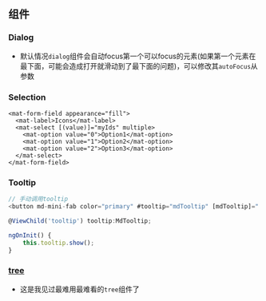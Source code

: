 ## 组件

### Dialog

- 默认情况`dialog`组件会自动focus第一个可以focus的元素(如果第一个元素在最下面，可能会造成打开就滑动到了最下面的问题)，可以修改其`autoFocus`从参数

### Selection

```react
<mat-form-field appearance="fill">
  <mat-label>Icons</mat-label>
  <mat-select [(value)]="myIds" multiple>
    <mat-option value="0">Option1</mat-option>
    <mat-option value="1">Option2</mat-option>
    <mat-option value="2">Option3</mat-option>
  </mat-select>
</mat-form-field>
```

### Tooltip

```javascript
// 手动调用tooltip
<button md-mini-fab color="primary" #tooltip="mdTooltip" [mdTooltip]="'Menu'" [mdMenuTriggerFor]="menu" class="remove-record">Button</button>

@ViewChild('tooltip') tooltip:MdTooltip;

ngOnInit() {
    this.tooltip.show();
}
```

### [tree](https://material.angular.io/components/tree/examples)

- 这是我见过最难用最难看的`tree`组件了
